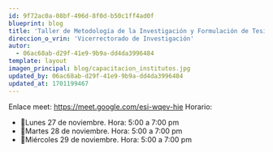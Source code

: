 ```yaml
---
id: 9f72ac0a-08bf-496d-8f0d-b50c1ff4ad0f
blueprint: blog
title: 'Taller de Metodología de la Investigación y Formulación de Tesis'
direccion_o_vrin: 'Vicerrectorado de Investigación'
autor:
  - 06ac68ab-d29f-41e9-9b9a-dd4da3996484
template: layout
imagen_principal: blog/capacitacion_institutos.jpg
updated_by: 06ac68ab-d29f-41e9-9b9a-dd4da3996484
updated_at: 1701199467
---
```

Enlace meet: https://meet.google.com/esi-wqev-hie
Horario:
- 📆Lunes 27 de noviembre.  Hora: 5:00 a 7:00 pm
- 📆Martes 28 de noviembre. Hora: 5:00 a 7:00 pm
- 📆Miércoles 29 de noviembre. Hora: 5:00 a 7:00 pm
